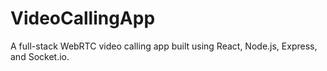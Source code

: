 # VideoCallingApp
A full-stack WebRTC video calling app built using React, Node.js, Express, and Socket.io.
